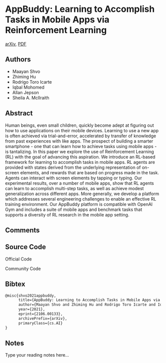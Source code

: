 
# AppBuddy: Learning to Accomplish Tasks in Mobile Apps via Reinforcement Learning

[arXiv](https://arxiv.org/abs/2106.0133), [PDF](https://arxiv.org/pdf/2106.0133.pdf)

## Authors

- Maayan Shvo
- Zhiming Hu
- Rodrigo Toro Icarte
- Iqbal Mohomed
- Allan Jepson
- Sheila A. McIlraith

## Abstract

Human beings, even small children, quickly become adept at figuring out how to use applications on their mobile devices. Learning to use a new app is often achieved via trial-and-error, accelerated by transfer of knowledge from past experiences with like apps. The prospect of building a smarter smartphone - one that can learn how to achieve tasks using mobile apps - is tantalizing. In this paper we explore the use of Reinforcement Learning (RL) with the goal of advancing this aspiration. We introduce an RL-based framework for learning to accomplish tasks in mobile apps. RL agents are provided with states derived from the underlying representation of on-screen elements, and rewards that are based on progress made in the task. Agents can interact with screen elements by tapping or typing. Our experimental results, over a number of mobile apps, show that RL agents can learn to accomplish multi-step tasks, as well as achieve modest generalization across different apps. More generally, we develop a platform which addresses several engineering challenges to enable an effective RL training environment. Our AppBuddy platform is compatible with OpenAI Gym and includes a suite of mobile apps and benchmark tasks that supports a diversity of RL research in the mobile app setting.

## Comments



## Source Code

Official Code



Community Code



## Bibtex

```tex
@misc{shvo2021appbuddy,
      title={AppBuddy: Learning to Accomplish Tasks in Mobile Apps via Reinforcement Learning}, 
      author={Maayan Shvo and Zhiming Hu and Rodrigo Toro Icarte and Iqbal Mohomed and Allan Jepson and Sheila A. McIlraith},
      year={2021},
      eprint={2106.00133},
      archivePrefix={arXiv},
      primaryClass={cs.AI}
}
```

## Notes

Type your reading notes here...

